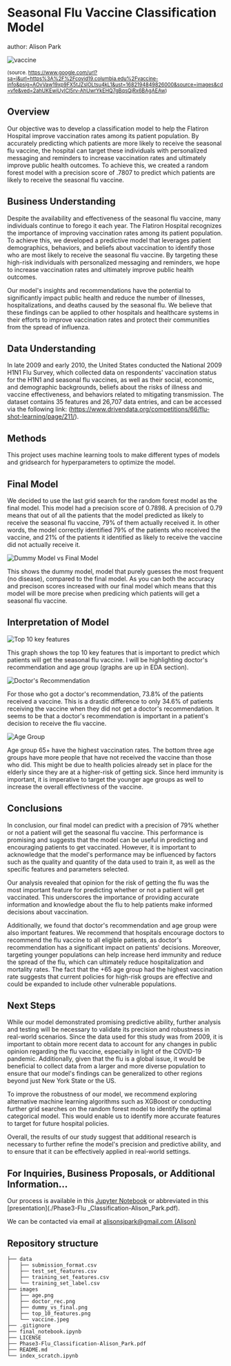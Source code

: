 # Seasonal Flu Vaccine Classification Model

author: Alison Park

![vaccine](images/vaccine.jpeg)

<sup>(source. https://www.google.com/url?sa=i&url=https%3A%2F%2Fcovid19.columbia.edu%2Fvaccine-info&psig=AOvVaw19xp9FX5tJZslOLtsu4kL1&ust=1682194849826000&source=images&cd=vfe&ved=2ahUKEwiUyICl5rv-AhUwrYkEHQ7gBqsQjRx6BAgAEAw)</sup>

## Overview
Our objective was to develop a classification model to help the Flatiron Hospital improve vaccination rates among its patient population. By accurately predicting which patients are more likely to receive the seasonal flu vaccine, the hospital can target these individuals with personalized messaging and reminders to increase vaccination rates and ultimately improve public health outcomes. To achieve this, we created a random forest model with a precision score of .7807 to predict which patients are likely to receive the seasonal flu vaccine.


## Business Understanding
Despite the availability and effectiveness of the seasonal flu vaccine, many individuals continue to forego it each year. The Flatiron Hospital recognizes the importance of improving vaccination rates among its patient population. To achieve this, we developed a predictive model that leverages patient demographics, behaviors, and beliefs about vaccination to identify those who are most likely to receive the seasonal flu vaccine. By targeting these high-risk individuals with personalized messaging and reminders, we hope to increase vaccination rates and ultimately improve public health outcomes.

Our model's insights and recommendations have the potential to significantly impact public health and reduce the number of illnesses, hospitalizations, and deaths caused by the seasonal flu. We believe that these findings can be applied to other hospitals and healthcare systems in their efforts to improve vaccination rates and protect their communities from the spread of influenza.


## Data Understanding

In late 2009 and early 2010, the United States conducted the National 2009 H1N1 Flu Survey, which collected data on respondents' vaccination status for the H1N1 and seasonal flu vaccines, as well as their social, economic, and demographic backgrounds, beliefs about the risks of illness and vaccine effectiveness, and behaviors related to mitigating transmission. The dataset contains 35 features and 26,707 data entries, and can be accessed via the following link: (https://www.drivendata.org/competitions/66/flu-shot-learning/page/211/).



## Methods

This project uses machine learning tools to make different types of models and gridsearch for hyperparameters to optimize the model.


## Final Model

We decided to use the last grid search for the random forest model as the final model. This model had a precision score of 0.7898. A precision of 0.79 means that out of all the patients that the model predicted as likely to receive the seasonal flu vaccine, 79% of them actually received it. In other words, the model correctly identified 79% of the patients who received the vaccine, and 21% of the patients it identified as likely to receive the vaccine did not actually receive it. 

![Dummy Model vs Final Model](images/dummy_vs_final.png)

This shows the dummy model, model that purely guesses the most frequent (no disease), compared to the final model. As you can both the accuracy and precison scores increased with our final model which means that this model will be more precise when predicing which patients will get a seasonal flu vaccine.


## Interpretation of Model

![Top 10 key features](images/top_10_features.png)

This graph shows the top 10 key features that is important to predict which patients will get the seasonal flu vaccine. I will be highlighting doctor's recommendation and age group (graphs are up in EDA section).

![Doctor's Recommendation](images/doctor_rec.png)

For those who got a doctor's recommendation, 73.8% of the patients received a vaccine. This is a drastic difference to only 34.6% of patients receiving the vaccine when they did not get a doctor's recommendation. It seems to be that a doctor's recommendation is important in a patient's decision to receive the flu vaccine.

![Age Group](images/age.png)

Age group 65+ have the highest vaccination rates. The bottom three age groups have more people that have not received the vaccine than those who did. This might be due to health policies already set in place for the elderly since they are at a higher-risk of getting sick. Since herd immunity is important, it is imperative to target the younger age groups as well to increase the overall effectivness of the vaccine.


## Conclusions

In conclusion, our final model can predict with a precision of 79% whether or not a patient will get the seasonal flu vaccine. This performance is promising and suggests that the model can be useful in predicting and encouraging patients to get vaccinated. However, it is important to acknowledge that the model's performance may be influenced by factors such as the quality and quantity of the data used to train it, as well as the specific features and parameters selected.

Our analysis revealed that opinion for the risk of getting the flu was the most important feature for predicting whether or not a patient will get vaccinated. This underscores the importance of providing accurate information and knowledge about the flu to help patients make informed decisions about vaccination.

Additionally, we found that doctor's recommendation and age group were also important features. We recommend that hospitals encourage doctors to recommend the flu vaccine to all eligible patients, as doctor's recommendation has a significant impact on patients' decisions. Moreover, targeting younger populations can help increase herd immunity and reduce the spread of the flu, which can ultimately reduce hospitalization and mortality rates. The fact that the +65 age group had the highest vaccination rate suggests that current policies for high-risk groups are effective and could be expanded to include other vulnerable populations.

## Next Steps

While our model demonstrated promising predictive ability, further analysis and testing will be necessary to validate its precision and robustness in real-world scenarios. Since the data used for this study was from 2009, it is important to obtain more recent data to account for any changes in public opinion regarding the flu vaccine, especially in light of the COVID-19 pandemic. Additionally, given that the flu is a global issue, it would be beneficial to collect data from a larger and more diverse population to ensure that our model's findings can be generalized to other regions beyond just New York State or the US.

To improve the robustness of our model, we recommend exploring alternative machine learning algorithms such as XGBoost or conducting further grid searches on the random forest model to identify the optimal categorical model. This would enable us to identify more accurate features to target for future hospital policies.

Overall, the results of our study suggest that additional research is necessary to further refine the model's precision and predictive ability, and to ensure that it can be effectively applied in real-world settings.

## For Inquiries, Business Proposals, or Additional Information...

Our process is available in this [Jupyter Notebook](./final_notebook.ipynb) or abbreviated in this [presentation](./Phase3-Flu _Classification-Alison_Park.pdf).

We can be contacted via email at [alisonsjpark@gmail.com \(Alison\)](mailto:alisonsjpark@gmail.com) 


## Repository structure

```
├── data
│   ├── submission_format.csv
│   ├── test_set_features.csv
│   ├── training_set_features.csv
│   └── training_set_label.csv
├── images
│   ├── age.png
│   ├── doctor_rec.png
│   ├── dummy_vs_final.png
│   ├── top_10_features.png
│   └── vaccine.jpeg
├── .gitignore
├── final_notebook.ipynb
├── LICENSE
├── Phase3-Flu_Classification-Alison_Park.pdf
├── README.md
└── index_scratch.ipynb
```


